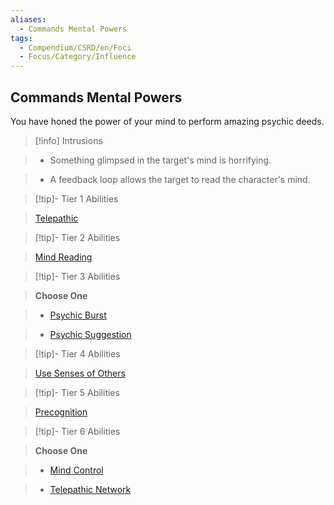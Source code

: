 ```yaml
---
aliases:
  - Commands Mental Powers
tags:
  - Compendium/CSRD/en/Foci
  - Focus/Category/Influence
---
```

    
      
## Commands Mental Powers      
You have honed the power of your mind to perform amazing psychic deeds.      
    
>[!info] Intrusions      
>- Something glimpsed in the target's mind is horrifying.      
>- A feedback loop allows the target to read the character's mind.      
    
    
>[!tip]- Tier 1 Abilities      
> [Telepathic](Telepathic.md)      
    
    
>[!tip]- Tier 2 Abilities      
> [Mind Reading](Mind-Reading.md)      
    
    
>[!tip]- Tier 3 Abilities      
> **Choose One**      
>- [Psychic Burst](Psychic-Burst.md)      
>- [Psychic Suggestion](Psychic-Suggestion.md)      
    
    
>[!tip]- Tier 4 Abilities      
> [Use Senses of Others](Use-Senses-of-Others.md)      
    
    
>[!tip]- Tier 5 Abilities      
> [Precognition](Precognition.md)      
    
    
>[!tip]- Tier 6 Abilities      
> **Choose One**      
>- [Mind Control](Mind-Control.md)      
>- [Telepathic Network](Telepathic-Network.md)